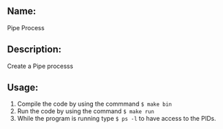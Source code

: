 ## Name: 
Pipe Process

## Description:
Create a Pipe processs

## Usage:
1. Compile the code by using the commmand `$ make bin`
2. Run the code by using the command `$ make run`
3. While the program is running type `$ ps -l` to have access to the PIDs.